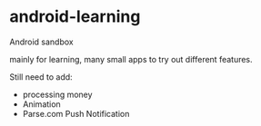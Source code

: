 android-learning
================

Android sandbox

mainly for learning, many small apps to try out different features.


Still need to add:
- processing money
- Animation
- Parse.com Push Notification
